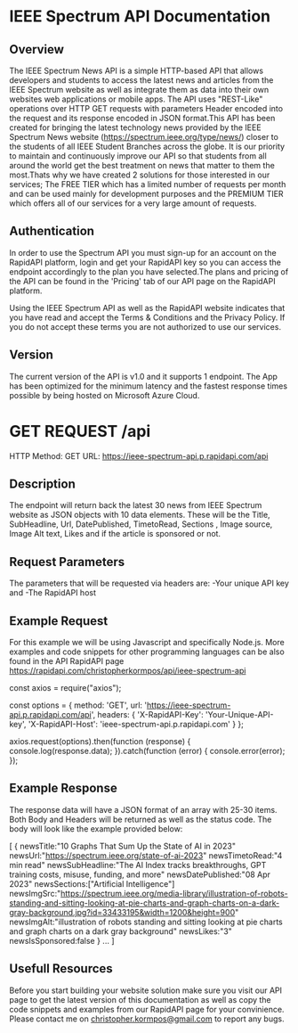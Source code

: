 # IEEE Spectrum API Documentation

## Overview
The IEEE Spectrum News API is a simple HTTP-based API that allows developers and students to access the latest news and articles from the IEEE Spectrum website as well as integrate them as data into their own websites web applications or mobile apps. The API uses "REST-Like" operations over HTTP GET requests with parameters Header encoded into the request and its response encoded in JSON format.This API has been created for bringing the latest technology news provided by the IEEE Spectrum News website (https://spectrum.ieee.org/type/news/) closer to the students of all IEEE Student Branches across the globe. It is our priority to maintain and continuously improve our API so that students from all around the world get the best treatment on news that matter to them the most.Thats why we have created 2 solutions for those interested in our services; The FREE TIER which has a limited number of requests per month and can be used mainly for development purposes and the PREMIUM TIER which offers all of our services for a very large amount of requests.

## Authentication
In order to use the Spectrum API you must sign-up for an account on the RapidAPI platform, login and get your RapidAPI key so you can access the endpoint accordingly to the plan you have selected.The plans and pricing of the API can be found in the 'Pricing' tab of our API page on the RapidAPI platform.

Using the IEEE Spectrum API as well as the RapidAPI website indicates that you have read and accept the Terms & Conditions and the Privacy Policy. If you do not accept these terms you are not authorized to use our services.

## Version
The current version of the API is v1.0 and it supports 1 endpoint. The App has been optimized for the minimum latency and the fastest response times possible by being hosted on Microsoft Azure Cloud.

# GET REQUEST /api
HTTP Method: GET
URL: https://ieee-spectrum-api.p.rapidapi.com/api
## Description
The endpoint will return back the latest 30 news from IEEE Spectrum website as JSON objects with 10 data elements. These will be the Title, SubHeadline, Url, DatePublished, TimetoRead, Sections , Image source, Image Alt text, Likes and if the article is sponsored or not.
## Request Parameters
The parameters that will be requested via headers are: 
    -Your unique API key and 
    -The RapidAPI host 
## Example Request
For this example we will be using Javascript and specifically Node.js. More examples and code snippets for other programming languages can be also found in the API RapidAPI page 
https://rapidapi.com/christopherkormpos/api/ieee-spectrum-api

const axios = require("axios");

const options = {
  method: 'GET',
  url: 'https://ieee-spectrum-api.p.rapidapi.com/api',
  headers: {
    'X-RapidAPI-Key': 'Your-Unique-API-key',
    'X-RapidAPI-Host': 'ieee-spectrum-api.p.rapidapi.com'
  }
};

axios.request(options).then(function (response) {
	console.log(response.data);
}).catch(function (error) {
	console.error(error);
});

## Example Response
The response data will have a JSON format of an array with 25-30 items.
Both Body and Headers will be returned as well as the status code.
The body will look like the example provided below:

[
    {
    newsTitle:"10 Graphs That Sum Up the State of AI in 2023"
    newsUrl:"https://spectrum.ieee.org/state-of-ai-2023"
    newsTimetoRead:"4 min read"
    newsSubHeadline:"The AI Index tracks breakthroughs, GPT training costs, misuse, funding, and more"
    newsDatePublished:"08 Apr 2023"
    newsSections:["Artificial Intelligence"]
    newsImgSrc:"https://spectrum.ieee.org/media-library/illustration-of-robots-standing-and-sitting-looking-at-pie-charts-and-graph-charts-on-a-dark-gray-background.jpg?id=33433195&width=1200&height=900"
    newsImgAlt:"illustration of robots standing and sitting looking at pie charts and graph charts on a dark gray background"
    newsLikes:"3"
    newsIsSponsored:false
}
...
]

## Usefull Resources
Before you start building your website solution make sure you visit our API page to get the latest version of this documentation as well as copy the code snippets and examples from our RapidAPI page for your convinience.
Please contact me on christopher.kormpos@gmail.com to report any bugs.